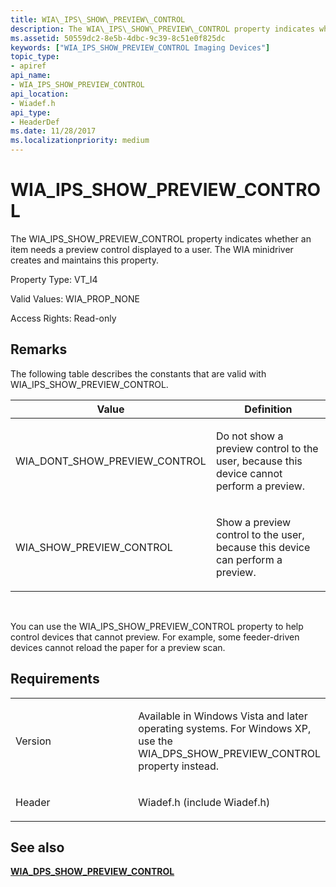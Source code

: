```yaml
---
title: WIA\_IPS\_SHOW\_PREVIEW\_CONTROL
description: The WIA\_IPS\_SHOW\_PREVIEW\_CONTROL property indicates whether an item needs a preview control displayed to a user. The WIA minidriver creates and maintains this property.
ms.assetid: 50559dc2-8e5b-4dbc-9c39-8c51e0f825dc
keywords: ["WIA_IPS_SHOW_PREVIEW_CONTROL Imaging Devices"]
topic_type:
- apiref
api_name:
- WIA_IPS_SHOW_PREVIEW_CONTROL
api_location:
- Wiadef.h
api_type:
- HeaderDef
ms.date: 11/28/2017
ms.localizationpriority: medium
---
```


# WIA\_IPS\_SHOW\_PREVIEW\_CONTROL


The WIA\_IPS\_SHOW\_PREVIEW\_CONTROL property indicates whether an item needs a preview control displayed to a user. The WIA minidriver creates and maintains this property.

Property Type: VT\_I4

Valid Values: WIA\_PROP\_NONE

Access Rights: Read-only

Remarks
-------

The following table describes the constants that are valid with WIA\_IPS\_SHOW\_PREVIEW\_CONTROL.

<table>
<colgroup>
<col width="50%" />
<col width="50%" />
</colgroup>
<thead>
<tr class="header">
<th>Value</th>
<th>Definition</th>
</tr>
</thead>
<tbody>
<tr class="odd">
<td><p>WIA_DONT_SHOW_PREVIEW_CONTROL</p></td>
<td><p>Do not show a preview control to the user, because this device cannot perform a preview.</p></td>
</tr>
<tr class="even">
<td><p>WIA_SHOW_PREVIEW_CONTROL</p></td>
<td><p>Show a preview control to the user, because this device can perform a preview.</p></td>
</tr>
</tbody>
</table>

 

You can use the WIA\_IPS\_SHOW\_PREVIEW\_CONTROL property to help control devices that cannot preview. For example, some feeder-driven devices cannot reload the paper for a preview scan.

Requirements
------------

<table>
<colgroup>
<col width="50%" />
<col width="50%" />
</colgroup>
<tbody>
<tr class="odd">
<td><p>Version</p></td>
<td><p>Available in Windows Vista and later operating systems. For Windows XP, use the WIA_DPS_SHOW_PREVIEW_CONTROL property instead.</p></td>
</tr>
<tr class="even">
<td><p>Header</p></td>
<td>Wiadef.h (include Wiadef.h)</td>
</tr>
</tbody>
</table>

## See also


[**WIA\_DPS\_SHOW\_PREVIEW\_CONTROL**](wia-dps-show-preview-control.md)

 

 






